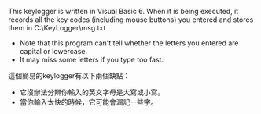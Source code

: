 This keylogger is written in Visual Basic 6.
When it is being executed, it records all the key codes (including mouse buttons) you entered and stores them in C:\KeyLogger\msg.txt

- Note that this program can't tell whether the letters you entered are capital or lowercase.
- It may miss some letters if you type too fast.

這個簡易的keylogger有以下兩個缺點：
- 它沒辦法分辨你輸入的英文字母是大寫或小寫。
- 當你輸入太快的時候，它可能會漏記一些字。
